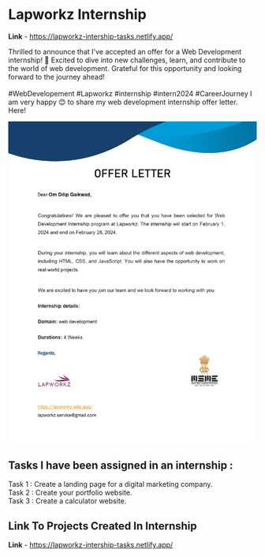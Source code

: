 # Lapworkz Internship 
 **Link** - https://lapworkz-intership-tasks.netlify.app/

Thrilled to announce that I've accepted an offer for a Web Development internship! 🚀 Excited to dive into new challenges, learn, and contribute to the world of web development. Grateful for this opportunity and looking forward to the journey ahead! 
 <br><br>
#WebDevelopement #Lapworkz #internship #intern2024 #CareerJourney 
I am very happy 😊 to share my web development internship offer letter. Here!

<img src ="lapworkz.jpg" alt="lapworkz internship offer letter!" />

## Tasks I have been assigned in an internship :
Task 1 : Create a landing page for a digital marketing company.<br>
Task 2 : Create your portfolio website.<br>
Task 3 : Create a calculator website.<br>

## Link To Projects Created In Internship 
 **Link** - https://lapworkz-intership-tasks.netlify.app/